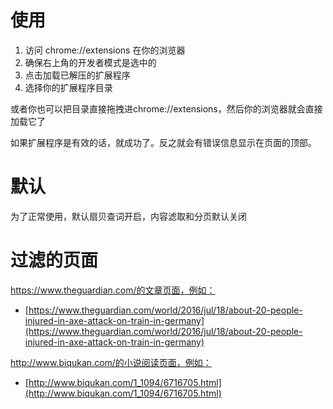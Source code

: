 # 使用

1. 访问 chrome://extensions 在你的浏览器
2. 确保右上角的开发者模式是选中的
3. 点击加载已解压的扩展程序
4. 选择你的扩展程序目录

或者你也可以把目录直接拖拽进chrome://extensions，然后你的浏览器就会直接加载它了

如果扩展程序是有效的话，就成功了。反之就会有错误信息显示在页面的顶部。

# 默认
 为了正常使用，默认扇贝查词开启，内容滤取和分页默认关闭

# 过滤的页面
https://www.theguardian.com/的文章页面，例如：

* [https://www.theguardian.com/world/2016/jul/18/about-20-people-injured-in-axe-attack-on-train-in-germany](https://www.theguardian.com/world/2016/jul/18/about-20-people-injured-in-axe-attack-on-train-in-germany)

http://www.biqukan.com/的小说阅读页面，例如：

* [http://www.biqukan.com/1_1094/6716705.html](http://www.biqukan.com/1_1094/6716705.html)